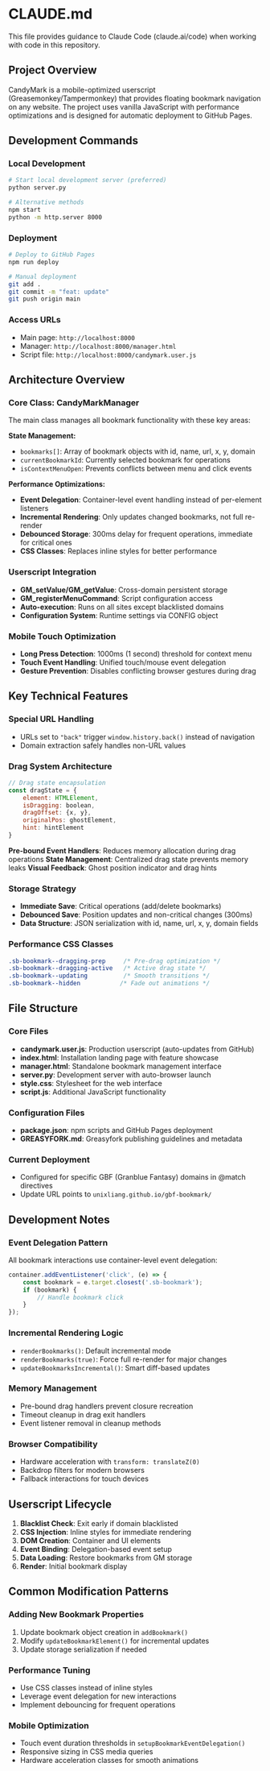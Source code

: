 # CLAUDE.md

This file provides guidance to Claude Code (claude.ai/code) when working with code in this repository.

## Project Overview

CandyMark is a mobile-optimized userscript (Greasemonkey/Tampermonkey) that provides floating bookmark navigation on any website. The project uses vanilla JavaScript with performance optimizations and is designed for automatic deployment to GitHub Pages.

## Development Commands

### Local Development
```bash
# Start local development server (preferred)
python server.py

# Alternative methods
npm start
python -m http.server 8000
```

### Deployment
```bash
# Deploy to GitHub Pages
npm run deploy

# Manual deployment
git add .
git commit -m "feat: update"
git push origin main
```

### Access URLs
- Main page: `http://localhost:8000`
- Manager: `http://localhost:8000/manager.html`
- Script file: `http://localhost:8000/candymark.user.js`

## Architecture Overview

### Core Class: CandyMarkManager
The main class manages all bookmark functionality with these key areas:

**State Management:**
- `bookmarks[]`: Array of bookmark objects with id, name, url, x, y, domain
- `currentBookmarkId`: Currently selected bookmark for operations
- `isContextMenuOpen`: Prevents conflicts between menu and click events

**Performance Optimizations:**
- **Event Delegation**: Container-level event handling instead of per-element listeners
- **Incremental Rendering**: Only updates changed bookmarks, not full re-render
- **Debounced Storage**: 300ms delay for frequent operations, immediate for critical ones
- **CSS Classes**: Replaces inline styles for better performance

### Userscript Integration
- **GM_setValue/GM_getValue**: Cross-domain persistent storage
- **GM_registerMenuCommand**: Script configuration access
- **Auto-execution**: Runs on all sites except blacklisted domains
- **Configuration System**: Runtime settings via CONFIG object

### Mobile Touch Optimization
- **Long Press Detection**: 1000ms (1 second) threshold for context menu
- **Touch Event Handling**: Unified touch/mouse event delegation
- **Gesture Prevention**: Disables conflicting browser gestures during drag

## Key Technical Features

### Special URL Handling
- URLs set to `"back"` trigger `window.history.back()` instead of navigation
- Domain extraction safely handles non-URL values

### Drag System Architecture
```javascript
// Drag state encapsulation
const dragState = {
    element: HTMLElement,
    isDragging: boolean,
    dragOffset: {x, y},
    originalPos: ghostElement,
    hint: hintElement
}
```

**Pre-bound Event Handlers**: Reduces memory allocation during drag operations
**State Management**: Centralized drag state prevents memory leaks
**Visual Feedback**: Ghost position indicator and drag hints

### Storage Strategy
- **Immediate Save**: Critical operations (add/delete bookmarks)
- **Debounced Save**: Position updates and non-critical changes (300ms)
- **Data Structure**: JSON serialization with id, name, url, x, y, domain fields

### Performance CSS Classes
```css
.sb-bookmark--dragging-prep     /* Pre-drag optimization */
.sb-bookmark--dragging-active   /* Active drag state */
.sb-bookmark--updating          /* Smooth transitions */
.sb-bookmark--hidden           /* Fade out animations */
```

## File Structure

### Core Files
- **candymark.user.js**: Production userscript (auto-updates from GitHub)
- **index.html**: Installation landing page with feature showcase
- **manager.html**: Standalone bookmark management interface
- **server.py**: Development server with auto-browser launch
- **style.css**: Stylesheet for the web interface
- **script.js**: Additional JavaScript functionality

### Configuration Files
- **package.json**: npm scripts and GitHub Pages deployment
- **GREASYFORK.md**: Greasyfork publishing guidelines and metadata

### Current Deployment
- Configured for specific GBF (Granblue Fantasy) domains in @match directives
- Update URL points to `unixliang.github.io/gbf-bookmark/`

## Development Notes

### Event Delegation Pattern
All bookmark interactions use container-level event delegation:
```javascript
container.addEventListener('click', (e) => {
    const bookmark = e.target.closest('.sb-bookmark');
    if (bookmark) {
        // Handle bookmark click
    }
});
```

### Incremental Rendering Logic
- `renderBookmarks()`: Default incremental mode
- `renderBookmarks(true)`: Force full re-render for major changes
- `updateBookmarksIncremental()`: Smart diff-based updates

### Memory Management
- Pre-bound drag handlers prevent closure recreation
- Timeout cleanup in drag exit handlers
- Event listener removal in cleanup methods

### Browser Compatibility
- Hardware acceleration with `transform: translateZ(0)`
- Backdrop filters for modern browsers
- Fallback interactions for touch devices

## Userscript Lifecycle

1. **Blacklist Check**: Exit early if domain blacklisted
2. **CSS Injection**: Inline styles for immediate rendering
3. **DOM Creation**: Container and UI elements
4. **Event Binding**: Delegation-based event setup
5. **Data Loading**: Restore bookmarks from GM storage
6. **Render**: Initial bookmark display

## Common Modification Patterns

### Adding New Bookmark Properties
1. Update bookmark object creation in `addBookmark()`
2. Modify `updateBookmarkElement()` for incremental updates
3. Update storage serialization if needed

### Performance Tuning
- Use CSS classes instead of inline styles
- Leverage event delegation for new interactions
- Implement debouncing for frequent operations

### Mobile Optimization
- Touch event duration thresholds in `setupBookmarkEventDelegation()`
- Responsive sizing in CSS media queries
- Hardware acceleration classes for smooth animations